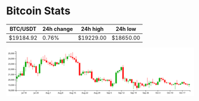 # Bitcoin Stats

BTC/USDT|24h change|24h high|24h low|
|---|---|---|---|
|$19184.92|0.76%|$19229.00|$18650.00|

<img src="./chart.svg">
